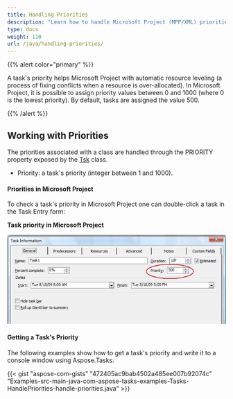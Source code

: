 ```yaml
---
title: Handling Priorities
description: "Learn how to handle Microsoft Project (MPP/XML) priorities using Aspose.Tasks for Java."
type: docs
weight: 110
url: /java/handling-priorities/
---
```


{{% alert color="primary" %}}

A task's priority helps Microsoft Project with automatic resource leveling (a process of fixing conflicts when a resource is over-allocated). In Microsoft Project, it is possible to assign priority values between 0 and 1000 (where 0 is the lowest priority). By default, tasks are assigned the value 500.

{{% /alert %}}

## **Working with Priorities**
The priorities associated with a class are handled through the PRIORITY property exposed by the [Tsk](https://apireference.aspose.com/tasks/java/com.aspose.tasks/Tsk) class.

- Priority: a task's priority (integer between 1 and 1000).

#### **Priorities in Microsoft Project**
To check a task's priority in Microsoft Project one can double-click a task in the Task Entry form:

**Task priority in Microsoft Project**

![checking task priorities in Microsoft Project](handling-priorities_1.png)

#### **Getting a Task's Priority**
The following examples show how to get a task's priority and write it to a console window using Aspose.Tasks.

{{< gist "aspose-com-gists" "472405ac9bab4502a485ee007b92074c" "Examples-src-main-java-com-aspose-tasks-examples-Tasks-HandlePriorities-handle-priorities.java" >}}
